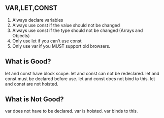 ## VAR,LET,CONST

1. Always declare variables
2. Always use const if the value should not be changed
3. Always use const if the type should not be changed (Arrays and Objects)
4. Only use let if you can't use const
5. Only use var if you MUST support old browsers.

## What is Good?

let and const have block scope.
let and const can not be redeclared.
let and const must be declared before use.
let and const does not bind to this.
let and const are not hoisted.

## What is Not Good?

var does not have to be declared.
var is hoisted.
var binds to this.



